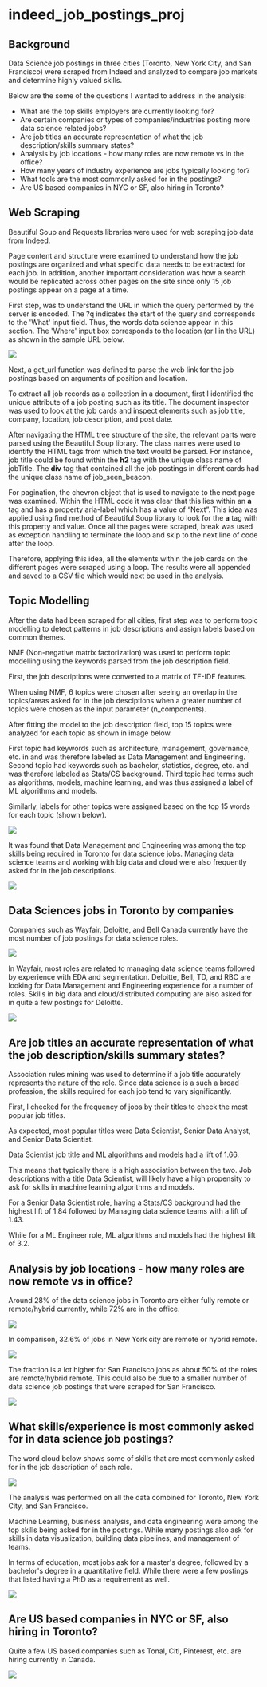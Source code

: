 # indeed_job_postings_proj

<h2>Background</h2>

Data Science job postings in three cities (Toronto, New York City, and San Francisco) were scraped from Indeed and analyzed to compare job markets and determine highly valued skills.

Below are the some of the questions I wanted to address in the analysis:
- What are the top skills employers are currently looking for?
- Are certain companies or types of companies/industries posting more data science related jobs?
- Are job titles an accurate representation of what the job description/skills summary states?
- Analysis by job locations - how many roles are now remote vs in the office?
- How many years of industry experience are jobs typically looking for?
- What tools are the most commonly asked for in the postings?
- Are US based companies in NYC or SF, also hiring in Toronto?

<h2>Web Scraping</h2>

Beautiful Soup and Requests libraries were used for web scraping job data from Indeed.

Page content and structure were examined to understand how the job postings are organized and what specific data needs to be extracted for each job. In addition, another important consideration was how a search would be replicated across other pages on the site since only 15 job postings appear on a page at a time.

First step, was to understand the URL in which the query performed by the server is encoded. The ?q indicates the start of the query and corresponds to the 'What' input field. Thus, the words data science appear in this section. The 'Where' input box corresponds to the location (or l in the URL) as shown in the sample URL below.

![](/images/job_scraping_elements.JPG)

Next, a get_url function was defined to parse the web link for the job postings based on arguments of position and location.

To extract all job records as a collection in a document, first I identified the unique attribute of a job posting such as its title. The document inspector was used to look at the job cards and inspect elements such as job title, company, location, job description, and post date. 

After navigating the HTML tree structure of the site, the relevant parts were parsed using the Beautiful Soup library. The class names were used to identify the HTML tags from which the text would be parsed. For instance, job title could be found within the <b>h2</b> tag with the unique class name of jobTitle. The <b>div</b> tag that contained all the job postings in different cards had the unique class name of job_seen_beacon. 

For pagination, the chevron object that is used to navigate to the next page was examined. Within the HTML code it was clear that this lies within an <b>a</b> tag and has a property aria-label which has a value of “Next”. This idea was applied using find method of Beautiful Soup library to look for the <b>a</b> tag with this property and value. Once all the pages were scraped, break was used as exception handling to terminate the loop and skip to the next line of code after the loop.

Therefore, applying this idea, all the elements within the job cards on the different pages were scraped using a loop. The results were all appended and saved to a CSV file which would next be used in the analysis. 


<h2>Topic Modelling</h2>

After the data had been scraped for all cities, first step was to perform topic modelling to detect patterns in job descriptions and assign labels based on common themes.

NMF (Non-negative matrix factorization) was used to perform topic modelling using the keywords parsed from the job description field.

First, the job descriptions were converted to a matrix of TF-IDF features. 

When using NMF, 6 topics were chosen after seeing an overlap in the topics/areas asked for in the job desciptions when a greater number of topics were chosen as the input parameter (n_components).

After fitting the model to the job description field, top 15 topics were analyzed for each topic as shown in image below.

First topic had keywords such as architecture, management, governance, etc. in and was therefore labeled as Data Management and Engineering.
Second topic had keywords such as bachelor, statistics, degree, etc. and was therefore labeled as Stats/CS background.
Third topic had terms such as algorithms, models, machine learning, and was thus assigned a label of ML algorithms and models.

Similarly, labels for other topics were assigned based on the top 15 words for each topic (shown below).

![](/images/topics_list.JPG)

It was found that Data Management and Engineering was among the top skills being required in Toronto for data science jobs. Managing data science teams and working 
with big data and cloud were also frequently asked for in the job descriptions.

![](/images/topic_labels_frequency_Toronto.JPG)

<h2>Data Sciences jobs in Toronto by companies</h2>

Companies such as Wayfair, Deloitte, and Bell Canada currently have the most number of job postings for data science roles. 

![](/images/Toronto_most_jobs_by_companies.JPG)

In Wayfair, most roles are related to managing data science teams followed by experience with EDA and segmentation.
Deloitte, Bell, TD, and RBC are looking for Data Management and Engineering experience for a number of roles.
Skills in big data and cloud/distributed computing are also asked for in quite a few postings for Deloitte. 

![](/images/Toronto_jobs_by_companies_topic_label.JPG)

<h2>Are job titles an accurate representation of what the job description/skills summary states?</h2>

Association rules mining was used to determine if a job title accurately represents the nature of the role. Since data science is a such a broad profession, the skills 
required for each job tend to vary significantly.

First, I checked for the frequency of jobs by their titles to check the most popular job titles. 

As expected, most popular titles were Data Scientist, Senior Data Analyst, and Senior Data Scientist.

Data Scientist job title and ML algorithms and models had a lift of 1.66. 

This means that typically there is a high association between the two. Job descriptions with a title Data Scientist,  will likely have a high propensity to ask for skills in machine learning algorithms and models.

For a Senior Data Scientist role, having a Stats/CS background had the highest lift of 1.84 followed by Managing data science teams with a lift of 1.43.

While for a ML Engineer role, ML algorithms and models had the highest lift of 3.2. 

<h2>Analysis by job locations - how many roles are now remote vs in office?</h2>

Around 28% of the data science jobs in Toronto are either fully remote or remote/hybrid currently, while 72% are in the office.

![](/images/remote_jobs_in_Toronto.JPG)

In comparison, 32.6% of jobs in New York city are remote or hybrid remote.

![](/images/remote_jobs_in_New_York.JPG)

The fraction is a lot higher for San Francisco jobs as about 50% of the roles are remote/hybrid remote. This could also be due to a smaller number of data science job postings that were scraped for San Francisco.

![](/images/remote_jobs_in_SF.JPG)

<h2>What skills/experience is most commonly asked for in data science job postings?</h2>

The word cloud below shows some of skills that are most commonly asked for in the job description of each role.

![](/images/word_cloud.JPG)

The analysis was performed on all the data combined for Toronto, New York City, and San Francisco. 

Machine Learning, business analysis, and data engineering were among the top skills being asked for in the postings. While many postings also ask for skills in data 
visualization, building data pipelines, and management of teams.

In terms of education, most jobs ask for a master's degree, followed by a bachelor's degree in a quantitative field. While there were a few postings that listed having
a PhD as a requirement as well.

![](/images/jobs_education_level.JPG)


<h2>Are US based companies in NYC or SF, also hiring in Toronto?</h2>

Quite a few US based companies such as Tonal, Citi, Pinterest, etc. are hiring currently in Canada.

![](/images/us_based_companies_in_Canada.JPG)
